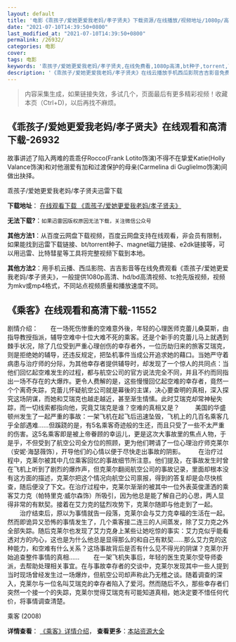 ```yaml
---
layout: default
title: '电影《乖孩子/爱她更爱我老妈/孝子贤夫》下载资源/在线播放/视频地址/1080p/高清/蓝光'
date: "2021-07-10T14:39:50+0800"
last_modified_at: "2021-07-10T14:39:50+0800"
permalink: /26932/
categories: 电影
cover:
tags: 电影
keywords: '乖孩子/爱她更爱我老妈/孝子贤夫,在线免费看,1080p高清,bt种子,torrent,百度云盘,magnet,磁力链,迅雷下载资源'
description: '《乖孩子/爱她更爱我老妈/孝子贤夫》在线云播放手机西瓜影院吉吉影音免费看，1080p高清bd/hd未删减完整版和tc抢先枪版，mkv/mp4格式，附带bt/torrent种子、magnet/磁力链、百度云盘、网盘资源迅雷下载链接'
---
```


>内容采集生成，如果链接失效，多试几个，页面最后有更多精彩视频！收藏本页（Ctrl+D)，以后再找不麻烦。


## 《乖孩子/爱她更爱我老妈/孝子贤夫》在线观看和高清下载-26932

故事讲述了陷入两难的乖乖仔Rocco(Frank Lotito饰演)不得不在挚爱Katie(Holly Valance饰演)和对他溺爱有加和过渡保护的母亲(Carmelina di Guglielmo饰演)间做出抉择。


乖孩子/爱她更爱我老妈/孝子贤夫迅雷下载

**下载地址**： [在线观看下载 《乖孩子/爱她更爱我老妈/孝子贤夫》](https://www.993dy.com//vod-detail-id-21354.html) 


**无法下载?**：`如果迅雷因版权原因无法下载，关注微信公众号 `

**其他方法1**：从百度云网盘下载视频，百度云网盘支持在线观看，非会员有限制，如果能找到迅雷下载链接、bt/torrent种子、magnet磁力链接、e2dk链接等，可以用迅雷、比特彗星等工具将完整视频下载到本地。

**其他方法2**：用手机云播、西瓜影院、吉吉影音等在线免费观看《乖孩子/爱她更爱我老妈/孝子贤夫》，一般提供1080p高清、hd/bd高清视频、tc抢先版视频，视频为mkv或mp4格式，不同站点视频质量和播放速度不同。


## 《乘客》在线观看和高清下载-11552

剧情介绍：　　在一场死伤惨重的空难意外後，年轻的心理医师克蕾儿桑莫斯，由指导教授指派，辅导空难中十位大难不死的乘客。还是个新手的克蕾儿马上就遇到棘手状况，除了几位受到严重心理创伤的幸存者外，一位历劫归来的旅客艾瑞克，则是拒绝她的辅导，还违反规定，把坠机事件当成公开追求她的藉口。当她严守着病患与治疗师的分际，为其他幸存者提供辅导时，却发现了一个惊人的共同点：当他们回忆起空难发生的过程，都与航空公司的官方说法完全不同，并且不约而同指出一场不存在的大爆炸。更令人费解的是，这些慢慢回亿起空难的幸存者，竟然一个个离奇失踪，克蕾儿怀疑航空公司就是幕後的主谋，决心要查明的真相，深入探究这场阴谋，而她和艾瑞克也越走越近，甚至渐生情愫。此时艾瑞克却常神秘失踪，而一切线索都指向他，究竟艾瑞克是谁？空难的真相又是？  　　美国的华盛顿州发生了一起严重的事故：一架飞机在起飞后迅速坠毁，飞机上的几百名乘客几乎全部遇难……但蹊跷的是，有5名乘客奇迹般的生还，而且只受了一些不太严重的伤害。这5名乘客即是被上帝眷顾的幸运儿，更是这次大事故里的焦点人物，于是乎，不但受到了航空公司全方位的照顾，更为他们聘请了一位心理治疗师克莱尔（安妮·海瑟薇饰），开导他们的心情以便于尽快走出事故的阴影。 　　在治疗过程中，克莱尔被其中几位乘客回忆的事故细节所注意。他们提及，在事故发生时曾在飞机上听到了剧烈的爆炸声，但克莱尔翻阅航空公司的事故记录，里面却根本没有这方面的描述，克莱尔把这个情况向航空公司禀报，得到的答复却是会尽快核查，随后便没了下文。在治疗过程中，克莱尔渐渐的被其中一位外表英俊潇洒的乘客艾力克（帕特里克·威尔森饰）所吸引，因为他总是能了解自己的心思，两人显得非常的有默契。接着在艾力克的猛烈攻势下，克莱尔随即与他走到了一起。 　　治疗结束后，原以为事情就告一段落，克莱尔会与艾力克幸福的生活在一起。然而即诡异又恐怖的事情发生了，几个乘客接二连三的人间蒸发，除了艾力克之外全部失踪。随后克莱尔也发现了艾力克身上某些让她吃惊的事实：艾力克似乎能看透对方的内心，这也是为什么他总是显得那么的和自己有默契……那么艾力克的这种能力，和空难有什么关系？这场事故背后是否有什么见不得光的阴谋？克莱尔开始追查整件事情的真相…… 　　在一架飞机失事后，年轻的医生克莱尔受导师委派，去帮助处理相关事宜。在与事故幸存者的交谈中，克莱尔发现其中一些人提到当时现场曾经发生过一场爆炸，但航空公司却声称此乃无稽之谈。随着调查的深入，克莱尔与一位名叫艾瑞克的幸存者陷入了爱河。然而随后不久，那些幸存者们突然一个接一个的失踪，克莱尔觉得艾瑞克有可能知道真相，她决定要不惜任何代价，将事情调查清楚。


乘客 (2008)

**详情查看**： [《乘客》详情介绍](/movie/11552/)， **查看更多**：[本站资源大全](/movie/t/all/)

